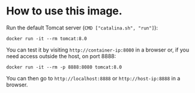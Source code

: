# How to use this image.

Run the default Tomcat server (`CMD ["catalina.sh", "run"]`):

	docker run -it --rm tomcat:8.0

You can test it by visiting `http://container-ip:8080` in a browser or, if you need access outside the host, on port 8888:

	docker run -it --rm -p 8888:8080 tomcat:8.0

You can then go to `http://localhost:8888` or `http://host-ip:8888` in a browser.
